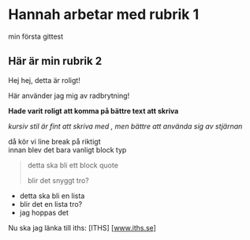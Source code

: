 # Hannah arbetar med rubrik 1
min första gittest
## Här är min rubrik 2
Hej hej, detta är roligt!

Här använder jag mig av radbrytning!

**Hade varit roligt att komma på bättre text att skriva**

_kursiv stil är fint att skriva med_
*, men bättre att använda sig av stjärnan*

då kör vi line break på riktigt  
innan blev det bara vanligt block typ

>detta ska bli ett block quote
>
>blir det snyggt tro?

- detta ska bli en lista
- blir det en lista tro?
- jag hoppas det

Nu ska jag länka till iths:
[ITHS] [www.iths.se]

